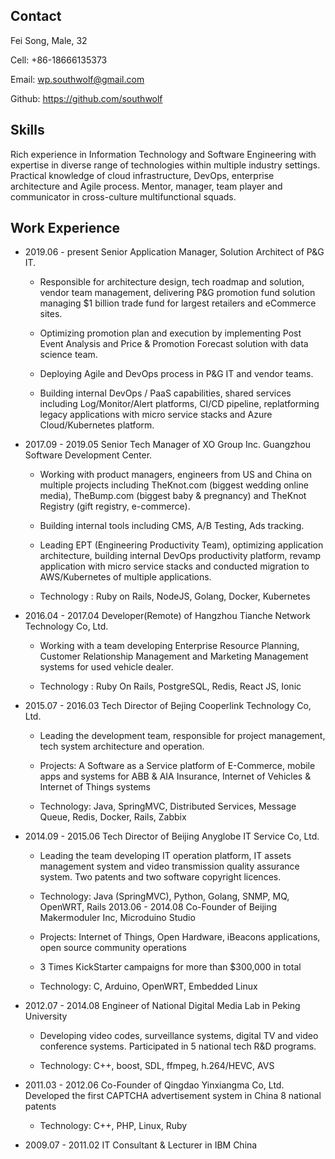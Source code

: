## Contact

Fei Song, Male, 32


Cell: +86-18666135373

Email: wp.southwolf@gmail.com 

Github: https://github.com/southwolf

## Skills

Rich experience in Information Technology and Software Engineering with expertise in diverse range of technologies within multiple industry settings. 
Practical knowledge of cloud infrastructure, DevOps, enterprise architecture and Agile process.
Mentor, manager, team player and communicator in cross-culture multifunctional squads.

## Work Experience

* 2019.06 - present Senior Application Manager, Solution Architect of P&G IT.

    * Responsible for architecture design, tech roadmap and solution, vendor team management, delivering P&G promotion fund solution managing $1 billion trade fund for largest retailers and eCommerce sites.

    * Optimizing promotion plan and execution by implementing Post Event Analysis and Price & Promotion Forecast solution with data science team.

    * Deploying Agile and DevOps process in P&G IT and vendor teams.

    * Building internal DevOps / PaaS capabilities, shared services including Log/Monitor/Alert platforms, CI/CD pipeline, replatforming legacy applications with micro service stacks and Azure Cloud/Kubernetes platform.
    

* 2017.09 - 2019.05 Senior Tech Manager of XO Group Inc. Guangzhou Software Development Center.

    * Working with product managers, engineers from US and China on multiple projects including TheKnot.com (biggest wedding online media), TheBump.com (biggest baby & pregnancy) and TheKnot Registry (gift registry, e-commerce).

    * Building internal tools including CMS, A/B Testing, Ads tracking.

    * Leading EPT (Engineering Productivity Team), optimizing application architecture, building internal DevOps productivity platform, revamp application with micro service stacks and conducted migration to AWS/Kubernetes of multiple applications.

    * Technology : Ruby on Rails, NodeJS, Golang, Docker, Kubernetes
    

* 2016.04 - 2017.04 Developer(Remote) of Hangzhou Tianche Network Technology Co, Ltd.

  * Working with a team developing Enterprise Resource Planning, Customer Relationship Management and Marketing Management systems for used vehicle dealer.

  * Technology : Ruby On Rails, PostgreSQL, Redis, React JS, Ionic


* 2015.07 - 2016.03 Tech Director of Bejing Cooperlink Technology Co, Ltd.

  * Leading the development team, responsible for project management, tech system architecture and operation.

  * Projects: A Software as a Service platform of E-Commerce, mobile apps and systems for ABB & AIA Insurance, Internet of Vehicles & Internet of Things systems

  * Technology: Java, SpringMVC, Distributed Services, Message Queue, Redis, Docker, Rails, Zabbix


* 2014.09 - 2015.06 Tech Director of Beijing Anyglobe IT Service Co, Ltd.

  * Leading the team developing IT operation platform, IT assets management system and video transmission quality assurance system.
            Two patents and two software copyright licences.
 
  * Technology: Java (SpringMVC), Python, Golang, SNMP, MQ, OpenWRT, Rails 2013.06 - 2014.08 Co-Founder of Beijing Makermoduler Inc, Microduino Studio
  
  * Projects: Internet of Things, Open Hardware, iBeacons applications, open source community operations
  
  * 3 Times KickStarter campaigns for more than $300,000 in total
  
  * Technology: C, Arduino, OpenWRT, Embedded Linux


* 2012.07 - 2014.08 Engineer of National Digital Media Lab in Peking University

  * Developing video codes, surveillance systems, digital TV and video conference systems. Participated in 5 national tech R&D programs.

  * Technology: C++, boost, SDL, ffmpeg, h.264/HEVC, AVS


* 2011.03 - 2012.06 Co-Founder of Qingdao Yinxiangma Co, Ltd. Developed the first CAPTCHA advertisement system in China 8 national patents

  * Technology: C++, PHP, Linux, Ruby


*  2009.07 - 2011.02 IT Consultant & Lecturer in IBM China
              
